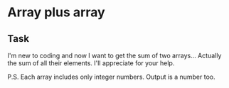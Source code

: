# Array plus array

## Task
I'm new to coding and now I want to get the sum of two arrays...
Actually the sum of all their elements. 
I'll appreciate for your help.

P.S. Each array includes only integer numbers. Output is a number too.